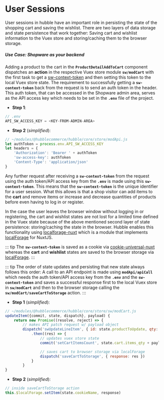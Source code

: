 # User Sessions

User sessions in hubble have an important role in persisting the state of the shopping cart and saving the wishlist.
There are two layers of data storage and state persistence that work together: Saving cart and wishlist information to the Vuex store and storing/caching them to the browser storage.

##### Use Case: Shopware as your backend
Adding a product to the cart in the __`ProductDetailAddToCart`__ component dispatches an __action__ in the respective Vuex store module __`sw/modCart`__ with the first task to get a [sw-context-token](https://docs.shopware.com/en/shopware-platform-dev-en/sales-channel-api/sales-channel-cart-api?category=shopware-platform-dev-en/sales-channel-api) and then setting this token to the local Vuex store state.
The requirement to successfully getting a __`sw-context-token`__ back from the request is to send an auth token in the header. This auth token, that can be accessed in the Shopware admin area, serves as the API access key which needs to be set in the __`.env`__ file of the project.

* __Step 1__:
``` js
// .env
API_SW_ACCESS_KEY = <KEY-FROM-ADMIN-AREA>
```

* __Step 2__ (*simplified*):
``` js
// ~/modules/@hubblecommerce/hubble/core/store/modApi.js
let authToken = process.env.API_SW_ACCESS_KEY
let headers = {
    'Authorization': 'Bearer ' + authToken
    'sw-access-key': authToken
    'Content-Type': 'application/json'
}
```

Any further request after receiving a __`sw-context-token`__ from the request using the auth token/API access key from the __`.env`__ is made using this __`sw-context-token`__. 
This means that the __`sw-context-token`__ is the unique identifier for a user session. What this allows is that a shop visitor can add items to the __cart__ and remove items or increase and decrease quantities of products before even having to log in or register.



In the case the user leaves the browser window without logging in or registering, the cart and wishlist states are not lost for a limited time defined in the Vuex state because of the above mentioned second layer of state persistence: storing/caching the state in the browser.
Hubble enables this functionality using [localforage-nuxt](https://www.npmjs.com/package/localforage-nuxt) which is a module that implements [localForage](https://github.com/localForage/localForage) for NuxtJS.


::: tip
The __`sw-context-token`__ is saved as a cookie via [cookie-universal-nuxt](https://www.npmjs.com/package/cookie-universal-nuxt) whereas the __cart__ and __wishlist__ states are saved to the browser storage via [localForage](https://github.com/localForage/localForage).
:::

::: tip
The order of state updates and persisting that new state always follows this order: A call to an API endpoint is made using __`modApi/apiCall`__ which needs the auth token/API access key from the __`.env`__ and the __`sw-context-token`__ and saves a successful response first to the local Vuex store in __`sw/modCart`__ and then to the browser storage calling the __`sw/modCart/saveCartToStorage`__ action.
:::

* __Step 1__ (*simplified*):
``` js
// ~/modules/@hubblecommerce/hubble/core/store/sw/modCart.js
updateItem({commit, state, dispatch}, payload) {
    return new Promise((resolve, reject) => {
        // makes API patch request w/ payload object
        dispatch('swUpdateLineItem', { id: state.productToUpdate, qty: state.qtyToUpdate })
            .then((res) => {
                // updates vuex store state 
                commit('setCartItemsCount', state.cart.items_qty + payload.qty );

                // saves cart to browser storage via localForage
                dispatch('saveCartToStorage', { response: res }) 
            }
        }
}
```


* __Step 2__ (*simplified*):
``` js
// inside saveCartToStorage action
this.$localForage.setItem(state.cookieName, response)
```


